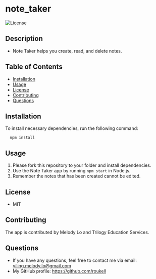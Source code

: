 
  # note_taker
  ![License](https://img.shields.io/github/license/roukell/note_taker)

  ## Description
  * Note Taker helps you create, read, and delete notes.

  ## Table of Contents
  * [Installation](#installation)
  * [Usage](#Usage)
  * [License](#License)
  * [Contributing](#Contributing)
  * [Questions](#Questions)

  ## Installation
  To install necessary dependencies, run the following command:

      npm install

  ## Usage
  1. Please fork this repository to your folder and install dependencies.
  2. Use the Note Taker app by running `npm start` in Node.js. 
  3. Remember the notes that has been created cannot be edited.

  ## License
  * MIT

  ## Contributing
  The app is contributed by Melody Lo and Trilogy Education Services.


  ## Questions
  * If you have any questions, feel free to contact me via email: yiling.melody.lo@gmail.com
  * My GitHub profile: https://github.com/roukell

  
  